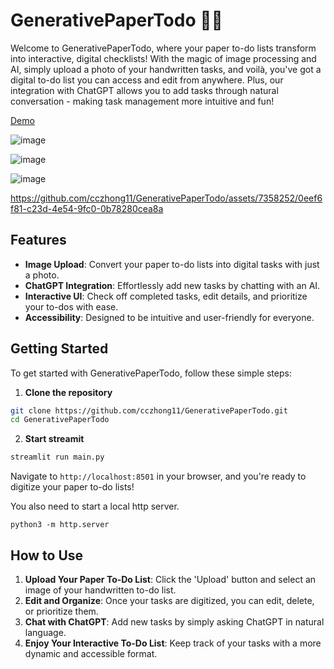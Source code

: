 
# GenerativePaperTodo 📝✨

Welcome to GenerativePaperTodo, where your paper to-do lists transform into interactive, digital checklists! With the magic of image processing and AI, simply upload a photo of your handwritten tasks, and voilà, you've got a digital to-do list you can access and edit from anywhere. Plus, our integration with ChatGPT allows you to add tasks through natural conversation - making task management more intuitive and fun!

[Demo](https://docs.google.com/presentation/d/1-IUP4vKjOALC00ZWPej4JTrB18JT8iNN4hJggcaRaZg/edit?usp=sharing)

![image](https://github.com/cczhong11/GenerativePaperTodo/assets/7358252/d892acf7-04ab-4cad-a96c-db135985b0ee)


![image](https://github.com/cczhong11/GenerativePaperTodo/assets/7358252/76bf6326-8bb4-4460-8a85-a63d5d6d5683)

![image](https://github.com/cczhong11/GenerativePaperTodo/assets/7358252/3cf8caea-ecfb-4c5b-ae89-65fa20b9bbcd)



https://github.com/cczhong11/GenerativePaperTodo/assets/7358252/0eef6f81-c23d-4e54-9fc0-0b78280cea8a



## Features

- **Image Upload**: Convert your paper to-do lists into digital tasks with just a photo.
- **ChatGPT Integration**: Effortlessly add new tasks by chatting with an AI.
- **Interactive UI**: Check off completed tasks, edit details, and prioritize your to-dos with ease.
- **Accessibility**: Designed to be intuitive and user-friendly for everyone.

## Getting Started

To get started with GenerativePaperTodo, follow these simple steps:

1. **Clone the repository**

```bash
git clone https://github.com/cczhong11/GenerativePaperTodo.git
cd GenerativePaperTodo
```

2. **Start streamit**

```bash
streamlit run main.py
```


Navigate to `http://localhost:8501` in your browser, and you're ready to digitize your paper to-do lists!


You also need to start a local http server.

```
python3 -m http.server

```

## How to Use

1. **Upload Your Paper To-Do List**: Click the 'Upload' button and select an image of your handwritten to-do list.
2. **Edit and Organize**: Once your tasks are digitized, you can edit, delete, or prioritize them.
3. **Chat with ChatGPT**: Add new tasks by simply asking ChatGPT in natural language.
4. **Enjoy Your Interactive To-Do List**: Keep track of your tasks with a more dynamic and accessible format.
